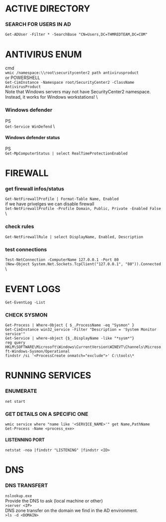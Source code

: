 # ACTIVE DIRECTORY

### SEARCH FOR USERS IN AD
`Get-ADUser -Filter * -SearchBase "CN=Users,DC=THMREDTEAM,DC=COM"`

# ANTIVIRUS ENUM
cmd \
`wmic /namespace:\\root\securitycenter2 path antivirusproduct` \
or POWERSHELL \
`Get-CimInstance -Namespace root/SecurityCenter2 -ClassName AntivirusProduct` \
Note that Windows servers may not have SecurityCenter2 namespace. Instead, it works for Windows workstations! \

### Windows defender
PS \
`Get-Service WinDefend` \

#### Windows defender status
PS \
`Get-MpComputerStatus | select RealTimeProtectionEnabled`

# FIREWALL
### get firewall infos/status
`Get-NetFirewallProfile | Format-Table Name, Enabled` \
if we have privelges we can disable firewall \
`Set-NetFirewallProfile -Profile Domain, Public, Private -Enabled False` \
### check rules
`Get-NetFirewallRule | select DisplayName, Enabled, Description`
### test connections
`Test-NetConnection -ComputerName 127.0.0.1 -Port 80` \
`(New-Object System.Net.Sockets.TcpClient("127.0.0.1", "80")).Connected` \
# EVENT LOGS
`Get-EventLog -List`
### CHECK SYSMON
`Get-Process | Where-Object { $_.ProcessName -eq "Sysmon" }`\
`Get-CimInstance win32_service -Filter "Description = 'System Monitor service'"`\
`Get-Service | where-object {$_.DisplayName -like "*sysm*"}`\
`reg query HKLM\SOFTWARE\Microsoft\Windows\CurrentVersion\WINEVT\Channels\Microsoft-Windows-Sysmon/Operational`\
`findstr /si '<ProcessCreate onmatch="exclude">' C:\tools\*`

#  RUNNING SERVICES

### ENUMERATE
`net start`
### GET DETAILS ON A SPECIFIC ONE
`wmic service where "name like '<SERVICE_NAME>'" get Name,PathName`\
`Get-Process -Name <process_exe>`
#### LISTENNING PORT
`netstat -noa |findstr "LISTENING" |findstr <ID>`

# DNS

### DNS TRANSFERT
`nslookup.exe`\
Provide the DNS to ask (local machine or other)\
`>server <IP>`\
DNS zone transfer on the domain we find in the AD environment.\
`>ls -d <DOMAIN>`
